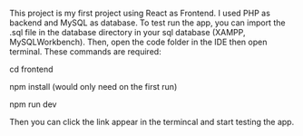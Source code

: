 This project is my first project using React as Frontend.
I used PHP as backend and MySQL as database. 
To test run the app, you can import the .sql file in the database directory in your sql database (XAMPP, MySQLWorkbench).
Then, open the code folder in the IDE then open terminal.
These commands are required: 

cd frontend

npm install (would only need on the first run)

npm run dev

Then you can click the link appear in the termincal and start testing the app.
